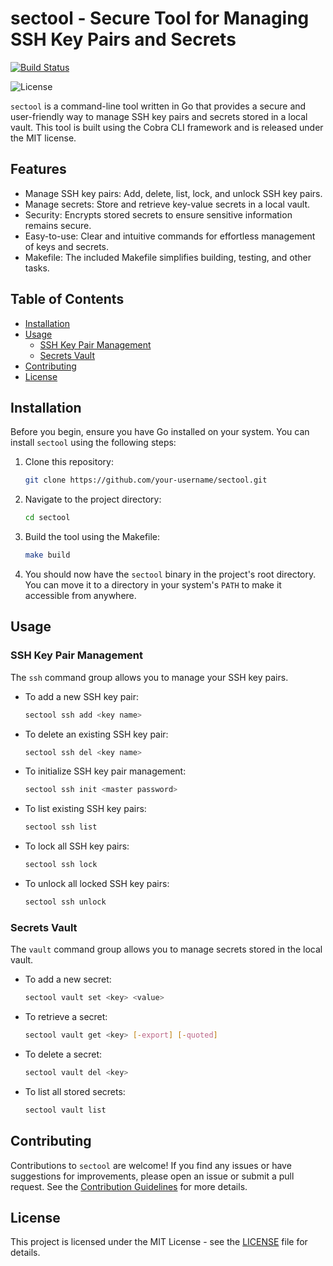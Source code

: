 # sectool - Secure Tool for Managing SSH Key Pairs and Secrets

[![Build Status](https://github.com/a13labs/sectool/actions/workflows/build.yml/badge.svg)](https://github.com/a13labs/sectool/actions/workflows/build.yml)

![License](https://img.shields.io/badge/license-MIT-blue.svg)

`sectool` is a command-line tool written in Go that provides a secure and user-friendly way to manage SSH key pairs and secrets stored in a local vault. This tool is built using the Cobra CLI framework and is released under the MIT license.

## Features

- Manage SSH key pairs: Add, delete, list, lock, and unlock SSH key pairs.
- Manage secrets: Store and retrieve key-value secrets in a local vault.
- Security: Encrypts stored secrets to ensure sensitive information remains secure.
- Easy-to-use: Clear and intuitive commands for effortless management of keys and secrets.
- Makefile: The included Makefile simplifies building, testing, and other tasks.

## Table of Contents

- [Installation](#installation)
- [Usage](#usage)
  - [SSH Key Pair Management](#ssh-key-pair-management)
  - [Secrets Vault](#secrets-vault)
- [Contributing](#contributing)
- [License](#license)

## Installation

Before you begin, ensure you have Go installed on your system. You can install `sectool` using the following steps:

1. Clone this repository:

   ```bash
   git clone https://github.com/your-username/sectool.git
   ```

2. Navigate to the project directory:

   ```bash
   cd sectool
   ```

3. Build the tool using the Makefile:

   ```bash
   make build
   ```

4. You should now have the `sectool` binary in the project's root directory. You can move it to a directory in your system's `PATH` to make it accessible from anywhere.

## Usage

### SSH Key Pair Management

The `ssh` command group allows you to manage your SSH key pairs.

- To add a new SSH key pair:

  ```bash
  sectool ssh add <key name>
  ```

- To delete an existing SSH key pair:

  ```bash
  sectool ssh del <key name>
  ```

- To initialize SSH key pair management:

  ```bash
  sectool ssh init <master password>
  ```

- To list existing SSH key pairs:

  ```bash
  sectool ssh list
  ```

- To lock all SSH key pairs:

  ```bash
  sectool ssh lock
  ```

- To unlock all locked SSH key pairs:

  ```bash
  sectool ssh unlock
  ```

### Secrets Vault

The `vault` command group allows you to manage secrets stored in the local vault.

- To add a new secret:

  ```bash
  sectool vault set <key> <value>
  ```

- To retrieve a secret:

  ```bash
  sectool vault get <key> [-export] [-quoted]
  ```

- To delete a secret:

  ```bash
  sectool vault del <key>
  ```

- To list all stored secrets:

  ```bash
  sectool vault list
  ```

## Contributing

Contributions to `sectool` are welcome! If you find any issues or have suggestions for improvements, please open an issue or submit a pull request. See the [Contribution Guidelines](CONTRIBUTING.md) for more details.

## License

This project is licensed under the MIT License - see the [LICENSE](LICENSE) file for details.
